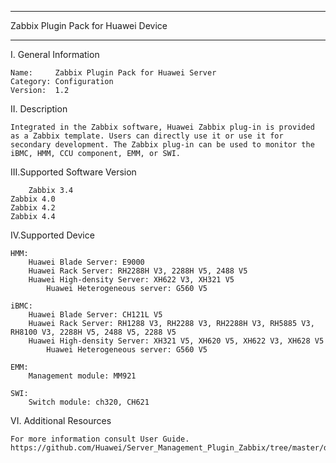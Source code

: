 ****************************************************************************
Zabbix Plugin Pack for Huawei Device
****************************************************************************

I. General Information

    Name:     Zabbix Plugin Pack for Huawei Server
    Category: Configuration
    Version:  1.2

	
II. Description

    Integrated in the Zabbix software, Huawei Zabbix plug-in is provided as a Zabbix template. Users can directly use it or use it for secondary development. The Zabbix plug-in can be used to monitor the iBMC, HMM, CCU component, EMM, or SWI.

	
III.Supported Software Version

    	Zabbix 3.4
	Zabbix 4.0
	Zabbix 4.2
	Zabbix 4.4

	
IV.Supported Device
    
    HMM:
    	Huawei Blade Server: E9000
    	Huawei Rack Server: RH2288H V3, 2288H V5, 2488 V5
    	Huawei High-density Server: XH622 V3, XH321 V5
        	Huawei Heterogeneous server: G560 V5
    
    iBMC:
    	Huawei Blade Server: CH121L V5
    	Huawei Rack Server: RH1288 V3, RH2288 V3, RH2288H V3, RH5885 V3, RH8100 V3, 2288H V5, 2488 V5, 2288 V5
    	Huawei High-density Server: XH321 V5, XH620 V5, XH622 V3, XH628 V5
        	Huawei Heterogeneous server: G560 V5
		
    EMM:
    	Management module: MM921

    SWI:
    	Switch module: ch320, CH621
	
	
VI. Additional Resources

    For more information consult User Guide. https://github.com/Huawei/Server_Management_Plugin_Zabbix/tree/master/docs
